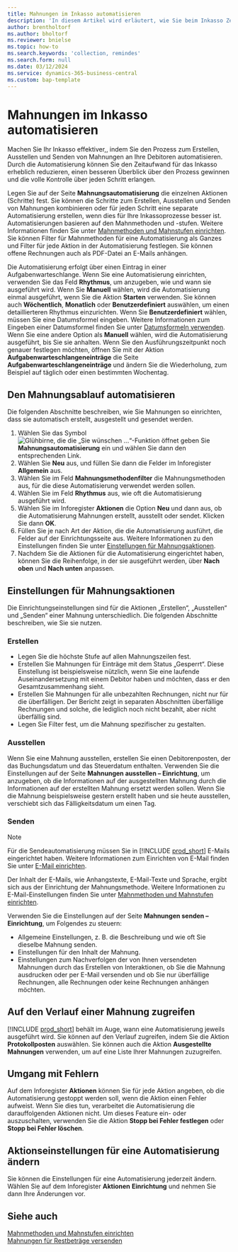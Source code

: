 ```yaml
---
title: Mahnungen im Inkasso automatisieren
description: 'In diesem Artikel wird erläutert, wie Sie beim Inkasso Zeit sparen, indem Sie die Prozesse zum Erstellen, Ausstellen und Senden von Mahnungen an Debitoren automatisieren.'
author: brentholtorf
ms.author: bholtorf
ms.reviewer: bnielse
ms.topic: how-to
ms.search.keywords: 'collection, remindes'
ms.search.form: null
ms.date: 03/12/2024
ms.service: dynamics-365-business-central
ms.custom: bap-template
---
```

# Mahnungen im Inkasso automatisieren

Machen Sie Ihr Inkasso effektiver,, indem Sie den Prozess zum Erstellen, Ausstellen und Senden von Mahnungen an Ihre Debitoren automatisieren. Durch die Automatisierung können Sie den Zeitaufwand für das Inkasso erheblich reduzieren, einen besseren Überblick über den Prozess gewinnen und die volle Kontrolle über jeden Schritt erlangen.

Legen Sie auf der Seite **Mahnungsautomatisierung** die einzelnen Aktionen (Schritte) fest. Sie können die Schritte zum Erstellen, Ausstellen und Senden von Mahnungen kombinieren oder für jeden Schritt eine separate Automatisierung erstellen, wenn dies für Ihre Inkassoprozesse besser ist. Automatisierungen basieren auf den Mahnmethoden und -stufen. Weitere Informationen finden Sie unter [Mahnmethoden und Mahnstufen einrichten](finance-setup-reminders.md). Sie können Filter für Mahnmethoden für eine Automatisierung als Ganzes und Filter für jede Aktion in der Automatisierung festlegen. Sie können offene Rechnungen auch als PDF-Datei an E-Mails anhängen.

Die Automatisierung erfolgt über einen Eintrag in einer Aufgabenwarteschlange. Wenn Sie eine Automatisierung einrichten, verwenden Sie das Feld **Rhythmus**, um anzugeben, wie und wann sie ausgeführt wird. Wenn Sie **Manuell** wählen, wird die Automatisierung einmal ausgeführt, wenn Sie die Aktion **Starten** verwenden. Sie können auch **Wöchentlich**, **Monatlich** oder **Benutzerdefiniert** auswählen, um einen detaillierteren Rhythmus einzurichten. Wenn Sie **Benutzerdefiniert** wählen, müssen Sie eine Datumsformel eingeben. Weitere Informationen zum Eingeben einer Datumsformel finden Sie unter [Datumsformeln verwenden](ui-enter-date-ranges.md#use-date-formulas). Wenn Sie eine andere Option als **Manuell** wählen, wird die Automatisierung ausgeführt, bis Sie sie anhalten. Wenn Sie den Ausführungszeitpunkt noch genauer festlegen möchten, öffnen Sie mit der Aktion **Aufgabenwarteschlangeneinträge** die Seite **Aufgabenwarteschlangeneinträge** und ändern Sie die Wiederholung, zum Beispiel auf täglich oder einen bestimmten Wochentag.

## Den Mahnungsablauf automatisieren

Die folgenden Abschnitte beschreiben, wie Sie Mahnungen so einrichten, dass sie automatisch erstellt, ausgestellt und gesendet werden.

1. Wählen Sie das Symbol ![Glühbirne, die die „Sie wünschen ...“-Funktion öffnet](media/ui-search/search_small.png "Wie möchten Sie weiter verfahren") geben Sie **Mahnungsautomatisierung** ein und wählen Sie dann den entsprechenden Link.
1. Wählen Sie **Neu** aus, und füllen Sie dann die Felder im Inforegister **Allgemein** aus.
1. Wählen Sie im Feld **Mahnungsmethodenfilter** die Mahnungsmethoden aus, für die diese Automatisierung verwendet werden sollen.
1. Wählen Sie im Feld **Rhythmus** aus, wie oft die Automatisierung ausgeführt wird.
1. Wählen Sie im Inforegister **Aktionen** die Option **Neu** und dann aus, ob die Automatisierung Mahnungen erstellt, ausstellt oder sendet. Klicken Sie dann **OK**.
1. Füllen Sie je nach Art der Aktion, die die Automatisierung ausführt, die Felder auf der Einrichtungsseite aus. Weitere Informationen zu den Einstellungen finden Sie unter [Einstellungen für Mahnungsaktionen](#settings-for-reminder-actions).
1. Nachdem Sie die Aktionen für die Automatisierung eingerichtet haben, können Sie die Reihenfolge, in der sie ausgeführt werden, über **Nach oben** und **Nach unten** anpassen.

## Einstellungen für Mahnungsaktionen

Die Einrichtungseinstellungen sind für die Aktionen „Erstellen“, „Ausstellen“ und „Senden“ einer Mahnung unterschiedlich. Die folgenden Abschnitte beschreiben, wie Sie sie nutzen.

### Erstellen

* Legen Sie die höchste Stufe auf allen Mahnungszeilen fest.  
* Erstellen Sie Mahnungen für Einträge mit dem Status „Gesperrt“. Diese Einstellung ist beispielsweise nützlich, wenn Sie eine laufende Auseinandersetzung mit einem Debitor haben und möchten, dass er den Gesamtzusammenhang sieht.
* Erstellen Sie Mahnungen für alle unbezahlten Rechnungen, nicht nur für die überfälligen. Der Bericht zeigt in separaten Abschnitten überfällige Rechnungen und solche, die lediglich noch nicht bezahlt, aber nicht überfällig sind.
* Legen Sie Filter fest, um die Mahnung spezifischer zu gestalten.

### Ausstellen

Wenn Sie eine Mahnung ausstellen, erstellen Sie einen Debitorenposten, der das Buchungsdatum und das Steuerdatum enthalten. Verwenden Sie die Einstellungen auf der Seite **Mahnungen ausstellen – Einrichtung**, um anzugeben, ob die Informationen auf der ausgestellten Mahnung durch die Informationen auf der erstellten Mahnung ersetzt werden sollen. Wenn Sie die Mahnung beispielsweise gestern erstellt haben und sie heute ausstellen, verschiebt sich das Fälligkeitsdatum um einen Tag.

### Senden

> [!NOTE]
> Für die Sendeautomatisierung müssen Sie in [!INCLUDE [prod_short](includes/prod_short.md)] E-Mails eingerichtet haben. Weitere Informationen zum Einrichten von E-Mail finden Sie unter [E-Mail einrichten](admin-how-setup-email.md).

Der Inhalt der E-Mails, wie Anhangstexte, E-Mail-Texte und Sprache, ergibt sich aus der Einrichtung der Mahnungsmethode. Weitere Informationen zu E-Mail-Einstellungen finden Sie unter [Mahnmethoden und Mahnstufen einrichten](finance-setup-reminders.md).

Verwenden Sie die Einstellungen auf der Seite **Mahnungen senden – Einrichtung**, um Folgendes zu steuern:

* Allgemeine Einstellungen, z. B. die Beschreibung und wie oft Sie dieselbe Mahnung senden.
* Einstellungen für den Inhalt der Mahnung.
* Einstellungen zum Nachverfolgen der von Ihnen versendeten Mahnungen durch das Erstellen von Interaktionen, ob Sie die Mahnung ausdrucken oder per E-Mail versenden und ob Sie nur überfällige Rechnungen, alle Rechnungen oder keine Rechnungen anhängen möchten. 

## Auf den Verlauf einer Mahnung zugreifen

[!INCLUDE [prod_short](includes/prod_short.md)] behält im Auge, wann eine Automatisierung jeweils ausgeführt wird. Sie können auf den Verlauf zugreifen, indem Sie die Aktion **Protokollposten** auswählen. Sie können auch die Aktion **Ausgestellte Mahnungen** verwenden, um auf eine Liste Ihrer Mahnungen zuzugreifen.

## Umgang mit Fehlern

Auf dem Inforegister **Aktionen** können Sie für jede Aktion angeben, ob die Automatisierung gestoppt werden soll, wenn die Aktion einen Fehler aufweist. Wenn Sie dies tun, verarbeitet die Automatisierung die darauffolgenden Aktionen nicht. Um dieses Feature ein- oder auszuschalten, verwenden Sie die Aktion **Stopp bei Fehler festlegen** oder **Stopp bei Fehler löschen**.

## Aktionseinstellungen für eine Automatisierung ändern

Sie können die Einstellungen für eine Automatisierung jederzeit ändern. Wählen Sie auf dem Inforegister **Aktionen** **Einrichtung** und nehmen Sie dann Ihre Änderungen vor.

## Siehe auch

[Mahnmethoden und Mahnstufen einrichten](finance-setup-reminders.md)  
[Mahnungen für Restbeträge versenden](receivables-send-reminders.md)  
